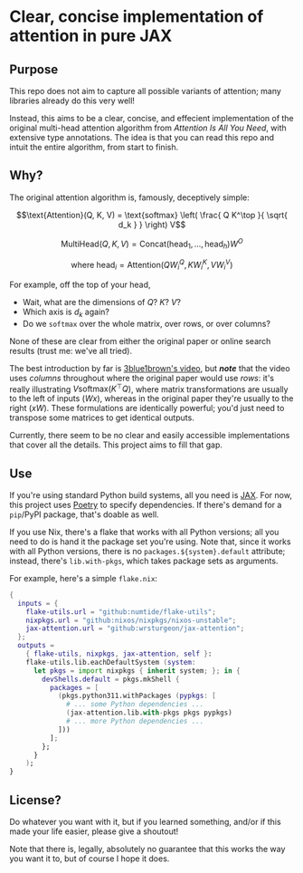 # Clear, concise implementation of attention in pure JAX

## Purpose

This repo does not aim to capture all possible variants of attention;
many libraries already do this very well!

Instead, this aims to be a clear, concise, and effecient implementation of the original
multi-head attention algorithm from _Attention Is All You Need_, with extensive type annotations.
The idea is that you can read this repo and intuit the entire algorithm, from start to finish.

## Why?

The original attention algorithm is, famously, deceptively simple:

```math
\text{Attention}(Q, K, V) = \text{softmax} \left( \frac{ Q K^\top }{ \sqrt{ d_k } } \right) V
```
```math
\text{MultiHead}(Q, K, V) = \text{Concat}(\text{head}_1, ..., \text{head}_h) W^O
```
```math
\text{where head}_i = \text{Attention}(Q W_i^Q, K W_i^K, V W_i^V)
```

For example, off the top of your head,
- Wait, what are the dimensions of $Q$? $K$? $V$?
- Which axis is $`d_k`$ again?
- Do we `softmax` over the whole matrix, over rows, or over columns?

None of these are clear from either the original paper or online search results (trust me: we've all tried).

The best introduction by far is [3blue1brown's video](https://youtu.be/eMlx5fFNoYc?si=JUKzND7b0uQ00EaK),
but _**note**_ that the video uses _columns_ throughout where the original paper would use _rows_:
it's really illustrating $`V \text{softmax} \left( K^\top Q \right)`$,
where matrix transformations are usually to the left of inputs ($`W x`$),
whereas in the original paper they're usually to the right ($`x W`$).
These formulations are identically powerful;
you'd just need to transpose some matrices to get identical outputs.

Currently, there seem to be no clear and easily accessible implementations that cover all the details.
This project aims to fill that gap.

## Use

If you're using standard Python build systems, all you need is [JAX](https://github.com/google/jax).
For now, this project uses [Poetry](https://github.com/python-poetry/poetry) to specify dependencies.
If there's demand for a `pip`/PyPI package, that's doable as well.

If you use Nix, there's a flake that works with all Python versions;
all you need to do is hand it the package set you're using.
Note that, since it works with all Python versions, there is no `packages.${system}.default` attribute;
instead, there's `lib.with-pkgs`, which takes package sets as arguments.

For example, here's a simple `flake.nix`:
```nix
{
  inputs = {
    flake-utils.url = "github:numtide/flake-utils";
    nixpkgs.url = "github:nixos/nixpkgs/nixos-unstable";
    jax-attention.url = "github:wrsturgeon/jax-attention";
  };
  outputs =
    { flake-utils, nixpkgs, jax-attention, self }:
    flake-utils.lib.eachDefaultSystem (system:
      let pkgs = import nixpkgs { inherit system; }; in {
        devShells.default = pkgs.mkShell {
          packages = [
            (pkgs.python311.withPackages (pypkgs: [
              # ... some Python dependencies ...
              (jax-attention.lib.with-pkgs pkgs pypkgs)
              # ... more Python dependencies ...
            ]))
          ];
        };
      }
    );
}
```

## License?

Do whatever you want with it, but
if you learned something, and/or
if this made your life easier,
please give a shoutout!

Note that there is, legally, absolutely no guarantee that this works the way you want it to, but of course I hope it does.
